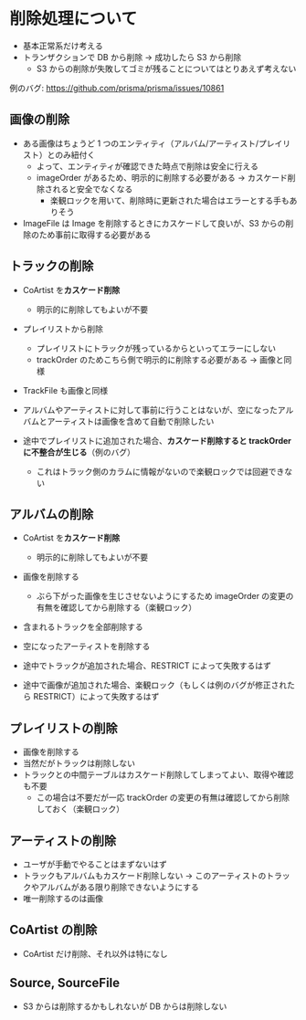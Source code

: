 # 削除処理について

- 基本正常系だけ考える
- トランザクションで DB から削除 → 成功したら S3 から削除
  - S3 からの削除が失敗してゴミが残ることについてはとりあえず考えない

例のバグ: https://github.com/prisma/prisma/issues/10861

## 画像の削除

- ある画像はちょうど 1 つのエンティティ（アルバム/アーティスト/プレイリスト）とのみ紐付く
  - よって、エンティティが確認できた時点で削除は安全に行える
  - imageOrder があるため、明示的に削除する必要がある → カスケード削除されると安全でなくなる
    - 楽観ロックを用いて、削除時に更新された場合はエラーとする手もありそう
- ImageFile は Image を削除するときにカスケードして良いが、S3 からの削除のため事前に取得する必要がある

## トラックの削除

- CoArtist を**カスケード削除**
  - 明示的に削除してもよいが不要
- プレイリストから削除
  - プレイリストにトラックが残っているからといってエラーにしない
  - trackOrder のためこちら側で明示的に削除する必要がある → 画像と同様
- TrackFile も画像と同様
- アルバムやアーティストに対して事前に行うことはないが、空になったアルバムとアーティストは画像を含めて自動で削除したい

- 途中でプレイリストに追加された場合、**カスケード削除すると trackOrder に不整合が生じる**（例のバグ）
  - これはトラック側のカラムに情報がないので楽観ロックでは回避できない

## アルバムの削除

- CoArtist を**カスケード削除**
  - 明示的に削除してもよいが不要
- 画像を削除する
  - ぶら下がった画像を生じさせないようにするため imageOrder の変更の有無を確認してから削除する（楽観ロック）
- 含まれるトラックを全部削除する
- 空になったアーティストを削除する

- 途中でトラックが追加された場合、RESTRICT によって失敗するはず
- 途中で画像が追加された場合、楽観ロック（もしくは例のバグが修正されたら RESTRICT）によって失敗するはず

## プレイリストの削除

- 画像を削除する
- 当然だがトラックは削除しない
- トラックとの中間テーブルはカスケード削除してしまってよい、取得や確認も不要
  - この場合は不要だが一応 trackOrder の変更の有無は確認してから削除しておく（楽観ロック）

## アーティストの削除

- ユーザが手動でやることはまずないはず
- トラックもアルバムもカスケード削除しない → このアーティストのトラックやアルバムがある限り削除できないようにする
- 唯一削除するのは画像

## CoArtist の削除

- CoArtist だけ削除、それ以外は特になし

## Source, SourceFile

- S3 からは削除するかもしれないが DB からは削除しない

